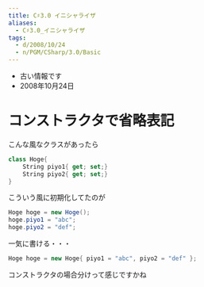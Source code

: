 ```yaml
---
title: C♯3.0 イニシャライザ
aliases:
  - C♯3.0_イニシャライザ
tags:
  - d/2008/10/24
  - n/PGM/CSharp/3.0/Basic
---
```


- 古い情報です
- 2008年10月24日

コンストラクタで省略表記
================================================================================
こんな風なクラスがあったら

```csharp
class Hoge{
    String piyo1{ get; set;}
    String piyo2{ get; set;}
}
```

こういう風に初期化してたのが

```csharp
Hoge hoge = new Hoge();
hoge.piyo1 = "abc";
hoge.piyo2 = "def";
```

一気に書ける・・・

```csharp
Hoge hoge = new Hoge{ piyo1 = "abc", piyo2 = "def" };
```

コンストラクタの場合分けって感じですかね


